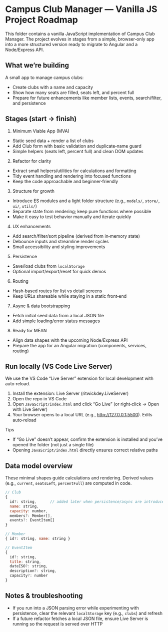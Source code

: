 # Campus Club Manager — Vanilla JS Project Roadmap

This folder contains a vanilla JavaScript implementation of Campus Club Manager. The project evolves in stages from a simple, browser‑only app into a more structured version ready to migrate to Angular and a Node/Express API.

## What we’re building

A small app to manage campus clubs:
- Create clubs with a name and capacity
- Show how many seats are filled, seats left, and percent full
- Prepare for future enhancements like member lists, events, search/filter, and persistence

## Stages (start → finish)

1) Minimum Viable App (MVA)
  - Static seed data + render a list of clubs
  - Add Club form with basic validation and duplicate‑name guard
  - Simple helpers (seats left, percent full) and clean DOM updates

2) Refactor for clarity
  - Extract small helpers/utilities for calculations and formatting
  - Tidy event handling and rendering into focused functions
  - Keep the code approachable and beginner‑friendly

3) Structure for growth
  - Introduce ES modules and a light folder structure (e.g., `models/`, `store/`, `ui/`, `utils/`)
  - Separate state from rendering; keep pure functions where possible
  - Make it easy to test behavior manually and iterate quickly

4) UX enhancements
  - Add search/filter/sort pipeline (derived from in‑memory state)
  - Debounce inputs and streamline render cycles
  - Small accessibility and styling improvements

5) Persistence
  - Save/load clubs from `localStorage`
  - Optional import/export/reset for quick demos

6) Routing
  - Hash‑based routes for list vs detail screens
  - Keep URLs shareable while staying in a static front‑end

7) Async & data bootstrapping
  - Fetch initial seed data from a local JSON file
  - Add simple loading/error status messages

8) Ready for MEAN
  - Align data shapes with the upcoming Node/Express API
  - Prepare the app for an Angular migration (components, services, routing)

## Run locally (VS Code Live Server)

We use the VS Code “Live Server” extension for local development with auto‑reload.

1. Install the extension: Live Server (ritwickdey.LiveServer)
2. Open the repo in VS Code
3. Open `JavaScript/index.html` and click “Go Live” (or right‑click → Open with Live Server)
4. Your browser opens to a local URL (e.g., http://127.0.0.1:5500). Edits auto‑reload

Tips
- If “Go Live” doesn’t appear, confirm the extension is installed and you’ve opened the folder (not just a single file)
- Opening `JavaScript/index.html` directly ensures correct relative paths

## Data model overview

These minimal shapes guide calculations and rendering. Derived values (e.g., `current`, `seatsLeft`, `percentFull`) are computed in code.

```js
// Club
{
  id?: string,      // added later when persistence/async are introduced
  name: string,
  capacity: number,
  members?: Member[],
  events?: EventItem[]
}

// Member
{ id?: string, name: string }

// EventItem
{
  id?: string,
  title: string,
  dateISO?: string,
  description?: string,
  capacity?: number
}
```

## Notes & troubleshooting

- If you run into a JSON parsing error while experimenting with persistence, clear the relevant `localStorage` key (e.g., `clubs`) and refresh
- If a future refactor fetches a local JSON file, ensure Live Server is running so the request is served over HTTP
